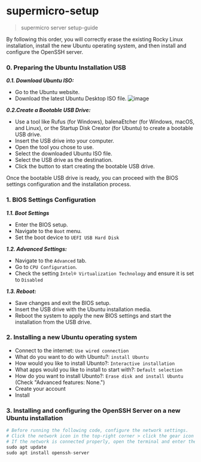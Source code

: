 # supermicro-setup
> supermicro server setup-guide

By following this order, you will correctly erase the existing Rocky Linux installation, install the new Ubuntu operating system, and then install and configure the OpenSSH server.

### 0. Preparing the Ubuntu Installation USB
***0.1. Download Ubuntu ISO:***
- Go to the Ubuntu website.
- Download the latest Ubuntu Desktop ISO file.
![image](https://github.com/pinkocto/supermicro-setup/assets/57980370/015babd9-4fd6-4dc5-bdbc-a7781bd509fa)

***0.2.Create a Bootable USB Drive:***
- Use a tool like Rufus (for Windows), balenaEtcher (for Windows, macOS, and Linux), or the Startup Disk Creator (for Ubuntu) to create a bootable USB drive.
- Insert the USB drive into your computer.
- Open the tool you chose to use.
- Select the downloaded Ubuntu ISO file.
- Select the USB drive as the destination.
- Click the button to start creating the bootable USB drive.

Once the bootable USB drive is ready, you can proceed with the BIOS settings configuration and the installation process.


### 1. BIOS Settings Configuration

***1.1. Boot Settings***
- Enter the BIOS setup.
- Navigate to the `Boot` menu.
- Set the boot device to `UEFI USB Hard Disk`

***1.2. Advanced Settings:***
- Navigate to the `Advanced` tab.
- Go to `CPU Configuration`.
- Check the setting `Intel® Virtualization Technology` and ensure it is set to `Disabled`

***1.3. Reboot:***
- Save changes and exit the BIOS setup.
- Insert the USB drive with the Ubuntu installation media.
- Reboot the system to apply the new BIOS settings and start the installation from the USB drive.

### 2. Installing a new Ubuntu operating system
- Connect to the internet: `Use wired connection`
- What do you want to do with Ubuntu?: `install Ubuntu`
- How would you like to install Ubunto?: `Interactive installation`
- What apps would you like to install to start with?: `Default selection`
- How do you want to install Ubunto?: `Erase disk and install Ubuntu` (Check "Advanced features: None.")
- Create your account
- Install

### 3. Installing and configuring the OpenSSH Server on a new Ubuntu installation
```python
# Before running the following code, configure the network settings.
# Click the network icon in the top-right corner > click the gear icon > Ethernet > IPv4 > Manual (enter Addresses and DNS) > Apply.
# If the network is connected properly, open the terminal and enter the following code.
sudo apt update
sudo apt install openssh-server
```
